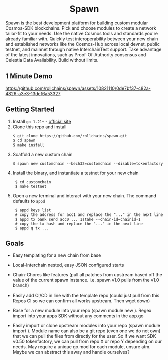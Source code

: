 <div align="center">
  <h1>Spawn</h1>
</div>

Spawn is the best development platform for building custom modular Cosmos-SDK blockchains. Pick and choose modules to create a network tailor-fit to your needs. Use the native Cosmos tools and standards you're already familiar with. Quickly test interoperability between your new chain and established networks like the Cosmos-Hub across local devnet, public testnet, and mainnet through native InterchainTest support. Take advantage of the latest innovations, such as Proof-Of-Authority consensus and Celestia Data Availability. Build without limits.

## 1 Minute Demo

https://github.com/rollchains/spawn/assets/10821110/0de7bf37-c82a-4826-a3e3-13def6a53327

## Getting Started
1. Install `go 1.21+` - [official site](https://go.dev/doc/install)
2. Clone this repo and install
    ```shell
    $ git clone https://github.com/rollchains/spawn.git
    $ cd spawn
    $ make install
    ```
3. Scaffold a new custom chain
    ```shell
    $ spawn new customchain --bech32=customchain --disable=tokenfactory
    ```
4. Install the binary, and instantiate a testnet for your new chain
   ```shell
    $ cd customchain
    $ make testnet
    ```
5. Open a new terminal and interact with your new chain. The command defaults to `appd`
   ```shell
    $ appd keys list
    # copy the address for acc1 and replace the "..." in the next line
    $ appd tx bank send acc0 ... 1stake --chain-id=chainid-1
    # copy the tx hash and replace the "..." in the next line
    $ appd q tx ...
    ```

## Goals
- Easy templating for a new chain from base

- Local-Interchain nested, easy JSON configured starts

- Chain-Chores like features (pull all patches from upstream based off the value of the current spawn instance. i.e. spawn v1.0 pulls from the v1.0 branch)

- Easily add CI/CD in line with the template repo (could just pull from this Repos CI so we can confirm all works upstream. Then wget down)

- Base for a new module into your repo (spawn module new <module-name>). Regex import into your apps SDK without any comments in the app.go

- Easily import or clone upstream modules into your repo (spawn module import <module-name>). Module name can also be a git repo (even one we do not own) that we can pull the files from directly for the user. So if we want SDK v0.50 tokenfactory, we can pull from repo X or repo Y depending on our needs. May require a unique go.mod for each module, unsure atm. Maybe we can abstract this away and handle ourselves?
